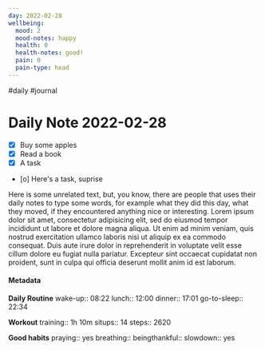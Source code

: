 ```yaml
---
day: 2022-02-28
wellbeing:
  mood: 2
  mood-notes: happy
  health: 0
  health-notes: good!
  pain: 0
  pain-type: head
---
```

#daily #journal
# Daily Note 2022-02-28

- [x] Buy some apples
- [x] Read a book
- [x] A task
- [o] Here's a task, suprise

Here is some unrelated text, but, you know, there are people that uses their daily notes to type some words, for example what they did this day, what they moved, if they encountered anything nice or interesting. Lorem ipsum dolor sit amet, consectetur adipisicing elit, sed do eiusmod tempor incididunt ut labore et dolore magna aliqua. Ut enim ad minim veniam, quis nostrud exercitation ullamco laboris nisi ut aliquip ex ea commodo consequat. Duis aute irure dolor in reprehenderit in voluptate velit esse cillum dolore eu fugiat nulla pariatur. Excepteur sint occaecat cupidatat non proident, sunt in culpa qui officia deserunt mollit anim id est laborum.

#### Metadata

**Daily Routine**
wake-up:: 08:22
lunch:: 12:00
dinner:: 17:01
go-to-sleep:: 22:34

**Workout**
training:: 1h 10m
situps:: 14
steps:: 2620

**Good habits**
praying:: yes
breathing:: 
beingthankful:: 
slowdown:: yes
